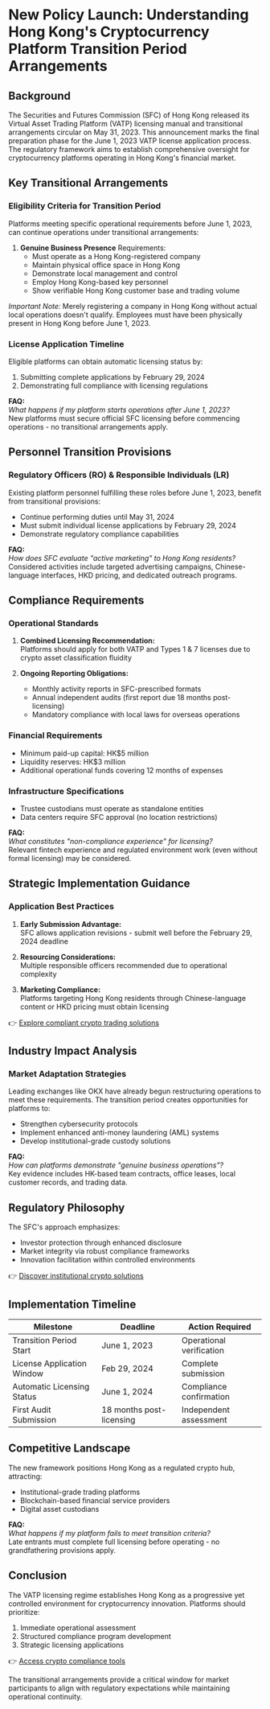 # New Policy Launch: Understanding Hong Kong's Cryptocurrency Platform Transition Period Arrangements

## Background

The Securities and Futures Commission (SFC) of Hong Kong released its Virtual Asset Trading Platform (VATP) licensing manual and transitional arrangements circular on May 31, 2023. This announcement marks the final preparation phase for the June 1, 2023 VATP license application process. The regulatory framework aims to establish comprehensive oversight for cryptocurrency platforms operating in Hong Kong's financial market.

## Key Transitional Arrangements

### Eligibility Criteria for Transition Period

Platforms meeting specific operational requirements before June 1, 2023, can continue operations under transitional arrangements:

1. **Genuine Business Presence** Requirements:
   - Must operate as a Hong Kong-registered company
   - Maintain physical office space in Hong Kong
   - Demonstrate local management and control
   - Employ Hong Kong-based key personnel
   - Show verifiable Hong Kong customer base and trading volume

*Important Note:* Merely registering a company in Hong Kong without actual local operations doesn't qualify. Employees must have been physically present in Hong Kong before June 1, 2023.

### License Application Timeline

Eligible platforms can obtain automatic licensing status by:
1. Submitting complete applications by February 29, 2024
2. Demonstrating full compliance with licensing regulations

**FAQ:**  
*What happens if my platform starts operations after June 1, 2023?*  
New platforms must secure official SFC licensing before commencing operations - no transitional arrangements apply.

## Personnel Transition Provisions

### Regulatory Officers (RO) & Responsible Individuals (LR)

Existing platform personnel fulfilling these roles before June 1, 2023, benefit from transitional provisions:
- Continue performing duties until May 31, 2024
- Must submit individual license applications by February 29, 2024
- Demonstrate regulatory compliance capabilities

**FAQ:**  
*How does SFC evaluate "active marketing" to Hong Kong residents?*  
Considered activities include targeted advertising campaigns, Chinese-language interfaces, HKD pricing, and dedicated outreach programs.

## Compliance Requirements

### Operational Standards

1. **Combined Licensing Recommendation:**  
   Platforms should apply for both VATP and Types 1 & 7 licenses due to crypto asset classification fluidity

2. **Ongoing Reporting Obligations:**  
   - Monthly activity reports in SFC-prescribed formats
   - Annual independent audits (first report due 18 months post-licensing)
   - Mandatory compliance with local laws for overseas operations

### Financial Requirements

- Minimum paid-up capital: HK$5 million
- Liquidity reserves: HK$3 million
- Additional operational funds covering 12 months of expenses

### Infrastructure Specifications

- Trustee custodians must operate as standalone entities
- Data centers require SFC approval (no location restrictions)

**FAQ:**  
*What constitutes "non-compliance experience" for licensing?*  
Relevant fintech experience and regulated environment work (even without formal licensing) may be considered.

## Strategic Implementation Guidance

### Application Best Practices

1. **Early Submission Advantage:**  
   SFC allows application revisions - submit well before the February 29, 2024 deadline

2. **Resourcing Considerations:**  
   Multiple responsible officers recommended due to operational complexity

3. **Marketing Compliance:**  
   Platforms targeting Hong Kong residents through Chinese-language content or HKD pricing must obtain licensing

👉 [Explore compliant crypto trading solutions](https://bit.ly/okx-bonus)

## Industry Impact Analysis

### Market Adaptation Strategies

Leading exchanges like OKX have already begun restructuring operations to meet these requirements. The transition period creates opportunities for platforms to:

- Strengthen cybersecurity protocols
- Implement enhanced anti-money laundering (AML) systems
- Develop institutional-grade custody solutions

**FAQ:**  
*How can platforms demonstrate "genuine business operations"?*  
Key evidence includes HK-based team contracts, office leases, local customer records, and trading data.

## Regulatory Philosophy

The SFC's approach emphasizes:
- Investor protection through enhanced disclosure
- Market integrity via robust compliance frameworks
- Innovation facilitation within controlled environments

👉 [Discover institutional crypto solutions](https://bit.ly/okx-bonus)

## Implementation Timeline

| Milestone | Deadline | Action Required |
|----------|----------|-----------------|
| Transition Period Start | June 1, 2023 | Operational verification |
| License Application Window | Feb 29, 2024 | Complete submission |
| Automatic Licensing Status | June 1, 2024 | Compliance confirmation |
| First Audit Submission | 18 months post-licensing | Independent assessment |

## Competitive Landscape

The new framework positions Hong Kong as a regulated crypto hub, attracting:
- Institutional-grade trading platforms
- Blockchain-based financial service providers
- Digital asset custodians

**FAQ:**  
*What happens if my platform fails to meet transition criteria?*  
Late entrants must complete full licensing before operating - no grandfathering provisions apply.

## Conclusion

The VATP licensing regime establishes Hong Kong as a progressive yet controlled environment for cryptocurrency innovation. Platforms should prioritize:
1. Immediate operational assessment
2. Structured compliance program development
3. Strategic licensing applications

👉 [Access crypto compliance tools](https://bit.ly/okx-bonus)  

The transitional arrangements provide a critical window for market participants to align with regulatory expectations while maintaining operational continuity.